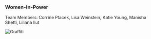 ### Women-in-Power
 Team Members:
    Corrine Ptacek,
    Lisa Weinstein,
    Katie Young,
    Manisha Shetti,
    Liliana Ilut

![Graffiti](https://media.giphy.com/media/MdpRSfh0TJfW17rnE4/giphy.gif)
